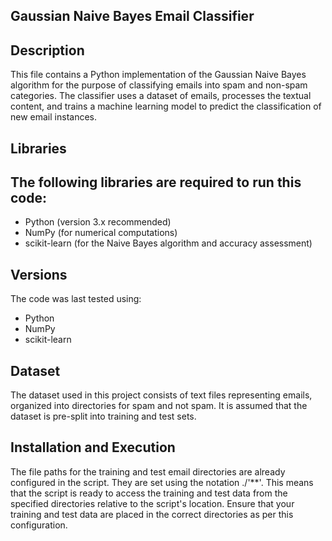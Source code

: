 ## Gaussian Naive Bayes Email Classifier

## Description
This file contains a Python implementation of the Gaussian Naive Bayes algorithm for the purpose of classifying emails into spam and non-spam categories. The classifier uses a dataset of emails, processes the textual content, and trains a machine learning model to predict the classification of new email instances.

## Libraries

## The following libraries are required to run this code:
- Python (version 3.x recommended)
- NumPy (for numerical computations)
- scikit-learn (for the Naive Bayes algorithm and accuracy assessment)

## Versions
The code was last tested using:
- Python
- NumPy
- scikit-learn

## Dataset
The dataset used in this project consists of text files representing emails, organized into directories for spam and not spam. It is assumed that the dataset is pre-split into training and test sets.


## Installation and Execution
The file paths for the training and test email directories are already configured in the script. They are set using the notation ./'**'. This means that the script is ready to access the training and test data from the specified directories relative to the script's location. Ensure that your training and test data are placed in the correct directories as per this configuration.
